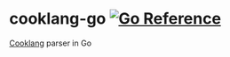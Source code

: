 # cooklang-go [![Go Reference](https://pkg.go.dev/badge/github.com/aquilax/cooklang-go.svg)](https://pkg.go.dev/github.com/aquilax/cooklang-go)

[Cooklang](https://cooklang.org/) parser in Go
